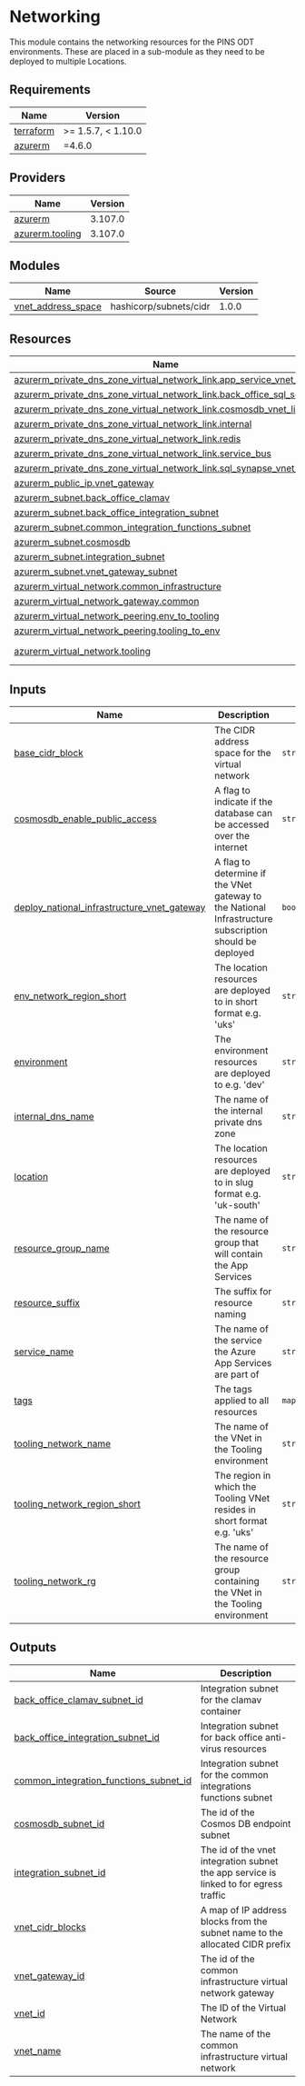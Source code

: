 # Networking

This module contains the networking resources for the PINS ODT environments. These are placed in a sub-module as they need to be deployed to multiple Locations.

<!-- BEGINNING OF PRE-COMMIT-TERRAFORM DOCS HOOK -->
## Requirements

| Name | Version |
|------|---------|
| <a name="requirement_terraform"></a> [terraform](#requirement\_terraform) | >= 1.5.7, < 1.10.0 |
| <a name="requirement_azurerm"></a> [azurerm](#requirement\_azurerm) | =4.6.0 |

## Providers

| Name | Version |
|------|---------|
| <a name="provider_azurerm"></a> [azurerm](#provider\_azurerm) | 3.107.0 |
| <a name="provider_azurerm.tooling"></a> [azurerm.tooling](#provider\_azurerm.tooling) | 3.107.0 |

## Modules

| Name | Source | Version |
|------|--------|---------|
| <a name="module_vnet_address_space"></a> [vnet\_address\_space](#module\_vnet\_address\_space) | hashicorp/subnets/cidr | 1.0.0 |

## Resources

| Name | Type |
|------|------|
| [azurerm_private_dns_zone_virtual_network_link.app_service_vnet_link](https://registry.terraform.io/providers/hashicorp/azurerm/4.6.0/docs/resources/private_dns_zone_virtual_network_link) | resource |
| [azurerm_private_dns_zone_virtual_network_link.back_office_sql_server](https://registry.terraform.io/providers/hashicorp/azurerm/4.6.0/docs/resources/private_dns_zone_virtual_network_link) | resource |
| [azurerm_private_dns_zone_virtual_network_link.cosmosdb_vnet_link](https://registry.terraform.io/providers/hashicorp/azurerm/4.6.0/docs/resources/private_dns_zone_virtual_network_link) | resource |
| [azurerm_private_dns_zone_virtual_network_link.internal](https://registry.terraform.io/providers/hashicorp/azurerm/4.6.0/docs/resources/private_dns_zone_virtual_network_link) | resource |
| [azurerm_private_dns_zone_virtual_network_link.redis](https://registry.terraform.io/providers/hashicorp/azurerm/4.6.0/docs/resources/private_dns_zone_virtual_network_link) | resource |
| [azurerm_private_dns_zone_virtual_network_link.service_bus](https://registry.terraform.io/providers/hashicorp/azurerm/4.6.0/docs/resources/private_dns_zone_virtual_network_link) | resource |
| [azurerm_private_dns_zone_virtual_network_link.sql_synapse_vnet_link](https://registry.terraform.io/providers/hashicorp/azurerm/4.6.0/docs/resources/private_dns_zone_virtual_network_link) | resource |
| [azurerm_public_ip.vnet_gateway](https://registry.terraform.io/providers/hashicorp/azurerm/4.6.0/docs/resources/public_ip) | resource |
| [azurerm_subnet.back_office_clamav](https://registry.terraform.io/providers/hashicorp/azurerm/4.6.0/docs/resources/subnet) | resource |
| [azurerm_subnet.back_office_integration_subnet](https://registry.terraform.io/providers/hashicorp/azurerm/4.6.0/docs/resources/subnet) | resource |
| [azurerm_subnet.common_integration_functions_subnet](https://registry.terraform.io/providers/hashicorp/azurerm/4.6.0/docs/resources/subnet) | resource |
| [azurerm_subnet.cosmosdb](https://registry.terraform.io/providers/hashicorp/azurerm/4.6.0/docs/resources/subnet) | resource |
| [azurerm_subnet.integration_subnet](https://registry.terraform.io/providers/hashicorp/azurerm/4.6.0/docs/resources/subnet) | resource |
| [azurerm_subnet.vnet_gateway_subnet](https://registry.terraform.io/providers/hashicorp/azurerm/4.6.0/docs/resources/subnet) | resource |
| [azurerm_virtual_network.common_infrastructure](https://registry.terraform.io/providers/hashicorp/azurerm/4.6.0/docs/resources/virtual_network) | resource |
| [azurerm_virtual_network_gateway.common](https://registry.terraform.io/providers/hashicorp/azurerm/4.6.0/docs/resources/virtual_network_gateway) | resource |
| [azurerm_virtual_network_peering.env_to_tooling](https://registry.terraform.io/providers/hashicorp/azurerm/4.6.0/docs/resources/virtual_network_peering) | resource |
| [azurerm_virtual_network_peering.tooling_to_env](https://registry.terraform.io/providers/hashicorp/azurerm/4.6.0/docs/resources/virtual_network_peering) | resource |
| [azurerm_virtual_network.tooling](https://registry.terraform.io/providers/hashicorp/azurerm/4.6.0/docs/data-sources/virtual_network) | data source |

## Inputs

| Name | Description | Type | Default | Required |
|------|-------------|------|---------|:--------:|
| <a name="input_base_cidr_block"></a> [base\_cidr\_block](#input\_base\_cidr\_block) | The CIDR address space for the virtual network | `string` | n/a | yes |
| <a name="input_cosmosdb_enable_public_access"></a> [cosmosdb\_enable\_public\_access](#input\_cosmosdb\_enable\_public\_access) | A flag to indicate if the database can be accessed over the internet | `string` | `false` | no |
| <a name="input_deploy_national_infrastructure_vnet_gateway"></a> [deploy\_national\_infrastructure\_vnet\_gateway](#input\_deploy\_national\_infrastructure\_vnet\_gateway) | A flag to determine if the VNet gateway to the National Infrastructure subscription should be deployed | `bool` | n/a | yes |
| <a name="input_env_network_region_short"></a> [env\_network\_region\_short](#input\_env\_network\_region\_short) | The location resources are deployed to in short format e.g. 'uks' | `string` | n/a | yes |
| <a name="input_environment"></a> [environment](#input\_environment) | The environment resources are deployed to e.g. 'dev' | `string` | n/a | yes |
| <a name="input_internal_dns_name"></a> [internal\_dns\_name](#input\_internal\_dns\_name) | The name of the internal private dns zone | `string` | n/a | yes |
| <a name="input_location"></a> [location](#input\_location) | The location resources are deployed to in slug format e.g. 'uk-south' | `string` | n/a | yes |
| <a name="input_resource_group_name"></a> [resource\_group\_name](#input\_resource\_group\_name) | The name of the resource group that will contain the App Services | `string` | n/a | yes |
| <a name="input_resource_suffix"></a> [resource\_suffix](#input\_resource\_suffix) | The suffix for resource naming | `string` | n/a | yes |
| <a name="input_service_name"></a> [service\_name](#input\_service\_name) | The name of the service the Azure App Services are part of | `string` | n/a | yes |
| <a name="input_tags"></a> [tags](#input\_tags) | The tags applied to all resources | `map(string)` | `{}` | no |
| <a name="input_tooling_network_name"></a> [tooling\_network\_name](#input\_tooling\_network\_name) | The name of the VNet in the Tooling environment | `string` | n/a | yes |
| <a name="input_tooling_network_region_short"></a> [tooling\_network\_region\_short](#input\_tooling\_network\_region\_short) | The region in which the Tooling VNet resides in short format e.g. 'uks' | `string` | n/a | yes |
| <a name="input_tooling_network_rg"></a> [tooling\_network\_rg](#input\_tooling\_network\_rg) | The name of the resource group containing the VNet in the Tooling environment | `string` | n/a | yes |

## Outputs

| Name | Description |
|------|-------------|
| <a name="output_back_office_clamav_subnet_id"></a> [back\_office\_clamav\_subnet\_id](#output\_back\_office\_clamav\_subnet\_id) | Integration subnet for the clamav container |
| <a name="output_back_office_integration_subnet_id"></a> [back\_office\_integration\_subnet\_id](#output\_back\_office\_integration\_subnet\_id) | Integration subnet for back office anti-virus resources |
| <a name="output_common_integration_functions_subnet_id"></a> [common\_integration\_functions\_subnet\_id](#output\_common\_integration\_functions\_subnet\_id) | Integration subnet for the common integrations functions subnet |
| <a name="output_cosmosdb_subnet_id"></a> [cosmosdb\_subnet\_id](#output\_cosmosdb\_subnet\_id) | The id of the Cosmos DB endpoint subnet |
| <a name="output_integration_subnet_id"></a> [integration\_subnet\_id](#output\_integration\_subnet\_id) | The id of the vnet integration subnet the app service is linked to for egress traffic |
| <a name="output_vnet_cidr_blocks"></a> [vnet\_cidr\_blocks](#output\_vnet\_cidr\_blocks) | A map of IP address blocks from the subnet name to the allocated CIDR prefix |
| <a name="output_vnet_gateway_id"></a> [vnet\_gateway\_id](#output\_vnet\_gateway\_id) | The id of the common infrastructure virtual network gateway |
| <a name="output_vnet_id"></a> [vnet\_id](#output\_vnet\_id) | The ID of the Virtual Network |
| <a name="output_vnet_name"></a> [vnet\_name](#output\_vnet\_name) | The name of the common infrastructure virtual network |
<!-- END OF PRE-COMMIT-TERRAFORM DOCS HOOK -->
